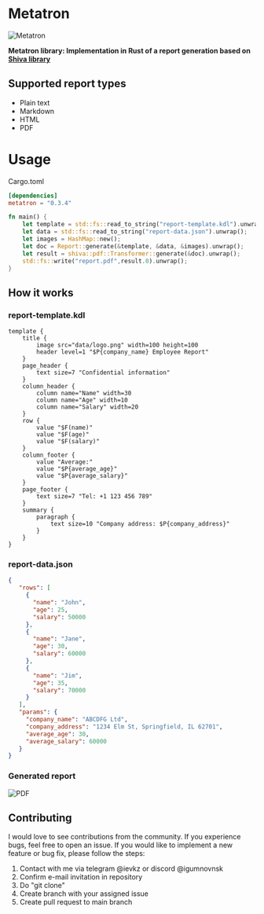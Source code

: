 # Metatron

![Metatron](https://github.com/igumnoff/metatron/raw/HEAD/logo.png)

**Metatron library: Implementation in Rust of a report generation based on [Shiva library](https://github.com/igumnoff/shiva)**

## Supported report types

- Plain text
- Markdown
- HTML
- PDF

# Usage

Cargo.toml
```toml
[dependencies]
metatron = "0.3.4"
```

```rust
fn main() {
    let template = std::fs::read_to_string("report-template.kdl").unwrap();
    let data = std::fs::read_to_string("report-data.json").unwrap();
    let images = HashMap::new();
    let doc = Report::generate(&template, &data, &images).unwrap();
    let result = shiva::pdf::Transformer::generate(&doc).unwrap();
    std::fs::write("report.pdf",result.0).unwrap();
}
```


## How it works

### report-template.kdl
```kdl
template {
    title {
        image src="data/logo.png" width=100 height=100
        header level=1 "$P{company_name} Employee Report"
    }
    page_header {
        text size=7 "Confidential information"
    }
    column_header {
        column name="Name" width=30
        column name="Age" width=10
        column name="Salary" width=20
    }
    row {
        value "$F(name)"
        value "$F(age)"
        value "$F(salary)"
    }
    column_footer {
        value "Average:"
        value "$P{average_age}"
        value "$P{average_salary}"
    }
    page_footer {
        text size=7 "Tel: +1 123 456 789"
    }
    summary {
        paragraph {
            text size=10 "Company address: $P{company_address}"
        }
    }
}
```

### report-data.json
```json
{
   "rows": [
     {
       "name": "John",
       "age": 25,
       "salary": 50000
     },
     {
       "name": "Jane",
       "age": 30,
       "salary": 60000
     },
     {
       "name": "Jim",
       "age": 35,
       "salary": 70000
     }
   ],
   "params": {
     "company_name": "ABCDFG Ltd",
     "company_address": "1234 Elm St, Springfield, IL 62701",
     "average_age": 30,
     "average_salary": 60000
   }
}

```


### Generated report

![PDF](https://github.com/igumnoff/metatron/raw/HEAD/pdf.png)


## Contributing
I would love to see contributions from the community. If you experience bugs, feel free to open an issue. If you would like to implement a new feature or bug fix, please follow the steps:
1. Contact with me via telegram @ievkz or discord @igumnovnsk
2. Confirm e-mail invitation in repository
3. Do "git clone"
4. Create branch with your assigned issue
5. Create pull request to main branch
